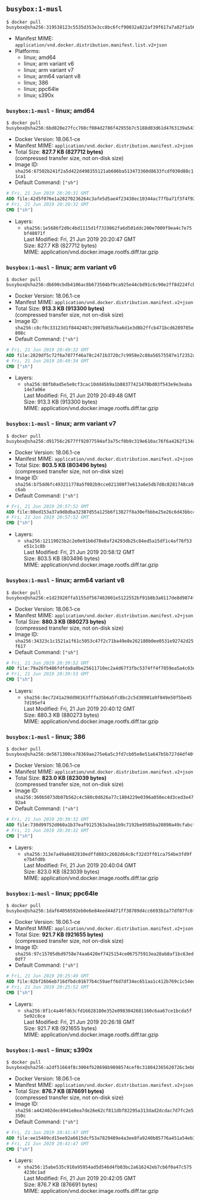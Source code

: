 ## `busybox:1-musl`

```console
$ docker pull busybox@sha256:319538123c5535d353e3cc8bc6fcf90032a822af39f617a7a82f1a5624957b74
```

-	Manifest MIME: `application/vnd.docker.distribution.manifest.list.v2+json`
-	Platforms:
	-	linux; amd64
	-	linux; arm variant v6
	-	linux; arm variant v7
	-	linux; arm64 variant v8
	-	linux; 386
	-	linux; ppc64le
	-	linux; s390x

### `busybox:1-musl` - linux; amd64

```console
$ docker pull busybox@sha256:6bd820e27fcc760cf084d2786f42955b7c5188d03d61d4763139a54302ef5f8c
```

-	Docker Version: 18.06.1-ce
-	Manifest MIME: `application/vnd.docker.distribution.manifest.v2+json`
-	Total Size: **827.7 KB (827712 bytes)**  
	(compressed transfer size, not on-disk size)
-	Image ID: `sha256:67502b241f2a5d422d498355121ab606ba513473360d8633fcdf030d88c11ca1`
-	Default Command: `["sh"]`

```dockerfile
# Fri, 21 Jun 2019 20:20:31 GMT
ADD file:42d5f076e1a28270236264c3afe5d5ae4f23438ec10344ac77fba71f3f4f920a in / 
# Fri, 21 Jun 2019 20:20:32 GMT
CMD ["sh"]
```

-	Layers:
	-	`sha256:1e5686f2d0c4bd1115d1f7319862fa6d501ddc200e7009f9ea4c7e75bf48071f`  
		Last Modified: Fri, 21 Jun 2019 20:20:47 GMT  
		Size: 827.7 KB (827712 bytes)  
		MIME: application/vnd.docker.image.rootfs.diff.tar.gzip

### `busybox:1-musl` - linux; arm variant v6

```console
$ docker pull busybox@sha256:db690cbdb4106ac8b673504bf9ca925e44cbd91c6c90e2ff8d224fcbf4583f4c
```

-	Docker Version: 18.06.1-ce
-	Manifest MIME: `application/vnd.docker.distribution.manifest.v2+json`
-	Total Size: **913.3 KB (913300 bytes)**  
	(compressed transfer size, not on-disk size)
-	Image ID: `sha256:c8cf0c33123d1f8442487c3907b85b7ba6d1e3d8b2ffcb471bcd6289785e808c`
-	Default Command: `["sh"]`

```dockerfile
# Fri, 21 Jun 2019 20:49:32 GMT
ADD file:2829df5c72f6a7877f46a78c2471b3720c7c9958e2c88a56575587e1f2352ab7 in / 
# Fri, 21 Jun 2019 20:49:34 GMT
CMD ["sh"]
```

-	Layers:
	-	`sha256:08fb0ad5e5e0cf3cac10dd45b9a1b08377421470bd03f543e9e3eaba14e7a06e`  
		Last Modified: Fri, 21 Jun 2019 20:49:48 GMT  
		Size: 913.3 KB (913300 bytes)  
		MIME: application/vnd.docker.image.rootfs.diff.tar.gzip

### `busybox:1-musl` - linux; arm variant v7

```console
$ docker pull busybox@sha256:d91756c2677ff92077594af3a75cf0b9c319e610ac76f6a4262f134aa8fec70f
```

-	Docker Version: 18.06.1-ce
-	Manifest MIME: `application/vnd.docker.distribution.manifest.v2+json`
-	Total Size: **803.5 KB (803496 bytes)**  
	(compressed transfer size, not on-disk size)
-	Image ID: `sha256:b75dd6fc493211778a5f082b9cce021300f7e613a6e5db7d8c8281748ca9c6ab`
-	Default Command: `["sh"]`

```dockerfile
# Fri, 21 Jun 2019 20:57:52 GMT
ADD file:80ed153a37a9d8dba32387d55a125b6f13827f8a30efbbbe25e26c6d43bbc486 in / 
# Fri, 21 Jun 2019 20:57:52 GMT
CMD ["sh"]
```

-	Layers:
	-	`sha256:12119023b2c2e0e91b6d78e8af24293db25c84ed5a15df1c4af76f53e51c1c8b`  
		Last Modified: Fri, 21 Jun 2019 20:58:12 GMT  
		Size: 803.5 KB (803496 bytes)  
		MIME: application/vnd.docker.image.rootfs.diff.tar.gzip

### `busybox:1-musl` - linux; arm64 variant v8

```console
$ docker pull busybox@sha256:e1d23920ffa5155df567463001e5122552bf91b8b3a0117de8d9874f462eb235
```

-	Docker Version: 18.06.1-ce
-	Manifest MIME: `application/vnd.docker.distribution.manifest.v2+json`
-	Total Size: **880.3 KB (880273 bytes)**  
	(compressed transfer size, not on-disk size)
-	Image ID: `sha256:34323c1c1521a1f61c5053c47f2c71ba49e8e262180b0ee0531e92742d25f617`
-	Default Command: `["sh"]`

```dockerfile
# Fri, 21 Jun 2019 20:39:52 GMT
ADD file:79a26fb486fdfda8a0be25611710ec2a4d67f3fbc5374ff4f7859ea5a4c03e03 in / 
# Fri, 21 Jun 2019 20:39:53 GMT
CMD ["sh"]
```

-	Layers:
	-	`sha256:8ec7241a29dd98163fffa35b6a5fc8bc2c5d38901a9f849e50f5be457d195ef4`  
		Last Modified: Fri, 21 Jun 2019 20:40:12 GMT  
		Size: 880.3 KB (880273 bytes)  
		MIME: application/vnd.docker.image.rootfs.diff.tar.gzip

### `busybox:1-musl` - linux; 386

```console
$ docker pull busybox@sha256:de5671300ce78369ae275e6a5c3fd7cb05e8e51a647b5b727d4df40f3915f788
```

-	Docker Version: 18.06.1-ce
-	Manifest MIME: `application/vnd.docker.distribution.manifest.v2+json`
-	Total Size: **823.0 KB (823039 bytes)**  
	(compressed transfer size, not on-disk size)
-	Image ID: `sha256:360b5073db07b562c4c580c0d626a77c1804229e0396a050ec4d3ced3e4792a4`
-	Default Command: `["sh"]`

```dockerfile
# Fri, 21 Jun 2019 20:39:32 GMT
ADD file:730d99752d060a1b37eaf9125363a3ea1b9c7192be9505ba20890a49cfabcfae in / 
# Fri, 21 Jun 2019 20:39:32 GMT
CMD ["sh"]
```

-	Layers:
	-	`sha256:313e7a49a8482810edffd883c2602d64c8cf32d3ff01ca754be3fd9fe7b4fd0b`  
		Last Modified: Fri, 21 Jun 2019 20:40:04 GMT  
		Size: 823.0 KB (823039 bytes)  
		MIME: application/vnd.docker.image.rootfs.diff.tar.gzip

### `busybox:1-musl` - linux; ppc64le

```console
$ docker pull busybox@sha256:1daf64056592eb0e6e84eed44d71ff38789d4cc6693b1a77df07fc6faa31b04d
```

-	Docker Version: 18.06.1-ce
-	Manifest MIME: `application/vnd.docker.distribution.manifest.v2+json`
-	Total Size: **921.7 KB (921655 bytes)**  
	(compressed transfer size, not on-disk size)
-	Image ID: `sha256:97c15705dbd9758e74aa6420ef7425154ce067575913ea28ab8af1bc63ed0df7`
-	Default Command: `["sh"]`

```dockerfile
# Fri, 21 Jun 2019 20:25:49 GMT
ADD file:82bf26b6eb716dfbdc01677b4c59aeff6d7df34ec651aa1c412b769c1c54edf5 in / 
# Fri, 21 Jun 2019 20:25:52 GMT
CMD ["sh"]
```

-	Layers:
	-	`sha256:8f1c4a46fd63cfd16628180e352e0983042681160c6aa67ce1bcda5f5e92c8ce`  
		Last Modified: Fri, 21 Jun 2019 20:26:18 GMT  
		Size: 921.7 KB (921655 bytes)  
		MIME: application/vnd.docker.image.rootfs.diff.tar.gzip

### `busybox:1-musl` - linux; s390x

```console
$ docker pull busybox@sha256:a2df51664f8c3004fb28698b9898574cef0c318042365620726c3eb89c0bd703
```

-	Docker Version: 18.06.1-ce
-	Manifest MIME: `application/vnd.docker.distribution.manifest.v2+json`
-	Total Size: **876.7 KB (876691 bytes)**  
	(compressed transfer size, not on-disk size)
-	Image ID: `sha256:a442402dec6941e8ea7de26e62cf811dbf82295a313dad2dcdac7d7fc2e5350c`
-	Default Command: `["sh"]`

```dockerfile
# Fri, 21 Jun 2019 20:41:47 GMT
ADD file:ee15409cd15ee92a6615dcf53a7829489e4a3ee8fa9240b85776a451a54eb37f in / 
# Fri, 21 Jun 2019 20:41:47 GMT
CMD ["sh"]
```

-	Layers:
	-	`sha256:15abe535c910a95954ad5d546d4fb03bc2a616242eb7cb6f0a47c5754230c1ad`  
		Last Modified: Fri, 21 Jun 2019 20:42:05 GMT  
		Size: 876.7 KB (876691 bytes)  
		MIME: application/vnd.docker.image.rootfs.diff.tar.gzip
